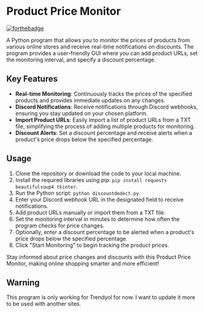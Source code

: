 # Product Price Monitor

[![forthebadge](http://forthebadge.com/images/badges/made-with-python.svg)](http://forthebadge.com)

A Python program that allows you to monitor the prices of products from various online stores and receive real-time notifications on discounts. The program provides a user-friendly GUI where you can add product URLs, set the monitoring interval, and specify a discount percentage. 

## Key Features

- **Real-time Monitoring**: Continuously tracks the prices of the specified products and provides immediate updates on any changes.
- **Discord Notifications**: Receive notifications through Discord webhooks, ensuring you stay updated on your chosen platform.
- **Import Product URLs**: Easily import a list of product URLs from a TXT file, simplifying the process of adding multiple products for monitoring.
- **Discount Alerts**: Set a discount percentage and receive alerts when a product's price drops below the specified percentage.

## Usage

1. Clone the repository or download the code to your local machine.
2. Install the required libraries using pip: `pip install requests beautifulsoup4 tkinter`.
3. Run the Python script: `python discountdedect.py`.
4. Enter your Discord webhook URL in the designated field to receive notifications.
5. Add product URLs manually or import them from a TXT file.
6. Set the monitoring interval in minutes to determine how often the program checks for price changes.
7. Optionally, enter a discount percentage to be alerted when a product's price drops below the specified percentage.
8. Click "Start Monitoring" to begin tracking the product prices.

Stay informed about price changes and discounts with this Product Price Monitor, making online shopping smarter and more efficient!

## Warning
This program is only working for Trendyol for now. I want to update it more to be used with another sites.
